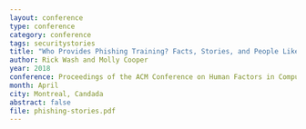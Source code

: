 ```yaml
---
layout: conference
type: conference
category: conference
tags: securitystories
title: "Who Provides Phishing Training? Facts, Stories, and People Like Me""
author: Rick Wash and Molly Cooper
year: 2018
conference: Proceedings of the ACM Conference on Human Factors in Computing (CHI)
month: April
city: Montreal, Candada
abstract: false
file: phishing-stories.pdf
---
```


<!-- 
file: ""
acmdl: 
doi: 
osf: 
 -->
